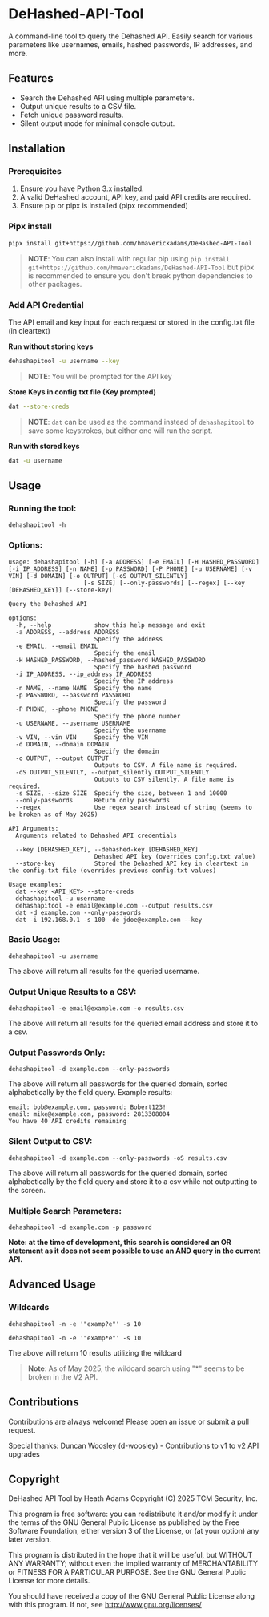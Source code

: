 # DeHashed-API-Tool
A command-line tool to query the Dehashed API. Easily search for various parameters like usernames, emails, hashed passwords, IP addresses, and more.

## Features
- Search the Dehashed API using multiple parameters.
- Output unique results to a CSV file.
- Fetch unique password results.
- Silent output mode for minimal console output.

## Installation
### Prerequisites
1. Ensure you have Python 3.x installed.
2. A valid DeHashed account, API key, and paid API credits are required.
3. Ensure pip or pipx is installed (pipx recommended)

### Pipx install
```bash
pipx install git+https://github.com/hmaverickadams/DeHashed-API-Tool
```

> **NOTE**: You can also install with regular pip using `pip install git+https://github.com/hmaverickadams/DeHashed-API-Tool` but pipx is recommended to ensure you don't break python dependencies to other packages.

### Add API Credential
The API email and key input for each request or stored in the config.txt file (in cleartext)

**Run without storing keys**
```bash
dehashapitool -u username --key
```
> **NOTE**: You will be prompted for the API key

**Store Keys in config.txt file (Key prompted)**
```bash
dat --store-creds
```

> **NOTE**: `dat` can be used as the command instead of `dehashapitool` to save some keystrokes, but either one will run the script.

**Run with stored keys**
```bash
dat -u username
```

## Usage
### Running the tool:
`dehashapitool -h`

### Options:
```
usage: dehashapitool [-h] [-a ADDRESS] [-e EMAIL] [-H HASHED_PASSWORD] [-i IP_ADDRESS] [-n NAME] [-p PASSWORD] [-P PHONE] [-u USERNAME] [-v VIN] [-d DOMAIN] [-o OUTPUT] [-oS OUTPUT_SILENTLY]
                     [-s SIZE] [--only-passwords] [--regex] [--key [DEHASHED_KEY]] [--store-key]

Query the Dehashed API

options:
  -h, --help            show this help message and exit
  -a ADDRESS, --address ADDRESS
                        Specify the address
  -e EMAIL, --email EMAIL
                        Specify the email
  -H HASHED_PASSWORD, --hashed_password HASHED_PASSWORD
                        Specify the hashed password
  -i IP_ADDRESS, --ip_address IP_ADDRESS
                        Specify the IP address
  -n NAME, --name NAME  Specify the name
  -p PASSWORD, --password PASSWORD
                        Specify the password
  -P PHONE, --phone PHONE
                        Specify the phone number
  -u USERNAME, --username USERNAME
                        Specify the username
  -v VIN, --vin VIN     Specify the VIN
  -d DOMAIN, --domain DOMAIN
                        Specify the domain
  -o OUTPUT, --output OUTPUT
                        Outputs to CSV. A file name is required.
  -oS OUTPUT_SILENTLY, --output_silently OUTPUT_SILENTLY
                        Outputs to CSV silently. A file name is required.
  -s SIZE, --size SIZE  Specify the size, between 1 and 10000
  --only-passwords      Return only passwords
  --regex               Use regex search instead of string (seems to be broken as of May 2025)

API Arguments:
  Arguments related to Dehashed API credentials

  --key [DEHASHED_KEY], --dehashed-key [DEHASHED_KEY]
                        Dehashed API key (overrides config.txt value)
  --store-key           Stored the Dehashed API key in cleartext in the config.txt file (overrides previous config.txt values)

Usage examples:
  dat --key <API_KEY> --store-creds
  dehashapitool -u username
  dehashapitool -e email@example.com --output results.csv
  dat -d example.com --only-passwords
  dat -i 192.168.0.1 -s 100 -de jdoe@example.com --key
```

### Basic Usage:
`dehashapitool -u username`

The above will return all results for the queried username.

### Output Unique Results to a CSV:
`dehashapitool -e email@example.com -o results.csv`

The above will return all results for the queried email address and store it to a csv.

### Output Passwords Only:
`dehashapitool -d example.com --only-passwords`

The above will return all passwords for the queried domain, sorted alphabetically by the field query.  Example results:
```
email: bob@example.com, password: Bobert123!
email: mike@example.com, password: 2813308004
You have 40 API credits remaining
```

### Silent Output to CSV:
`dehashapitool -d example.com --only-passwords -oS results.csv`

The above will return all passwords for the queried domain, sorted alphabetically by the field query and store it to a csv while not outputting to the screen.

### Multiple Search Parameters:
`dehashapitool -d example.com -p password`

**Note: at the time of development, this search is considered an OR statement as it does not seem possible to use an AND query in the current API.**

## Advanced Usage
### Wildcards
`dehashapitool -n -e '"examp?e"' -s 10`

`dehashapitool -n -e '"examp*e"' -s 10`

The above will return 10 results utilizing the wildcard

> **Note**: As of May 2025, the wildcard search using "*" seems to be broken in the V2 API.

## Contributions
Contributions are always welcome! Please open an issue or submit a pull request.

Special thanks:
Duncan Woosley (d-woosley) - Contributions to v1 to v2 API upgrades

## Copyright
DeHashed API Tool by Heath Adams Copyright (C) 2025 TCM Security, Inc.

This program is free software: you can redistribute it and/or modify it under the terms of the GNU General Public License as published by the Free Software Foundation, either version 3 of the License, or (at your option) any later version.

This program is distributed in the hope that it will be useful, but WITHOUT ANY WARRANTY; without even the implied warranty of MERCHANTABILITY or FITNESS FOR A PARTICULAR PURPOSE. See the GNU General Public License for more details.

You should have received a copy of the GNU General Public License along with this program. If not, see http://www.gnu.org/licenses/
